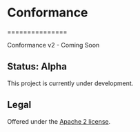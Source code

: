 # Conformance

===============

Conformance v2 - Coming Soon

## Status: Alpha

This project is currently under development.

## Legal

Offered under the [Apache 2 license][license].

[license]: https://github.com/connectrpc/conformance/blob/main/LICENSE
